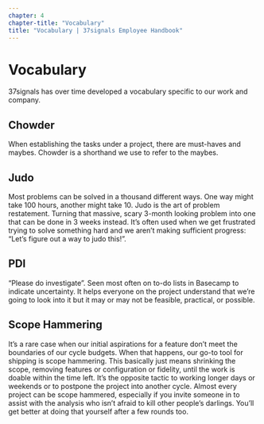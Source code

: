 ```yaml
---
chapter: 4
chapter-title: "Vocabulary"
title: "Vocabulary | 37signals Employee Handbook"
---
```


# Vocabulary

37signals has over time developed a vocabulary specific to our work and company.

## Chowder

When establishing the tasks under a project, there are must-haves and maybes. Chowder is a shorthand we use to refer to the maybes.

## Judo

Most problems can be solved in a thousand different ways. One way might take 100 hours, another might take 10. Judo is the art of problem restatement. Turning that massive, scary 3-month looking problem into one that can be done in 3 weeks instead. It’s often used when we get frustrated trying to solve something hard and we aren’t making sufficient progress: “Let’s figure out a way to judo this!”.

## PDI

“Please do investigate”. Seen most often on to-do lists in Basecamp to indicate uncertainty. It helps everyone on the project understand that we’re going to look into it but it may or may not be feasible, practical, or possible.

## Scope Hammering

It’s a rare case when our initial aspirations for a feature don’t meet the boundaries of our cycle budgets. When that happens, our go-to tool for shipping is scope hammering. This basically just means shrinking the scope, removing features or configuration or fidelity, until the work is doable within the time left. It’s the opposite tactic to working longer days or weekends or to postpone the project into another cycle. Almost every project can be scope hammered, especially if you invite someone in to assist with the analysis who isn’t afraid to kill other people’s darlings. You’ll get better at doing that yourself after a few rounds too.

